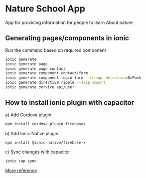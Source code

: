 # Nature School App
App for providing information for people to learn About nature

## Generating pages/components in ionic

Run the command based on required component

```bash
ionic generate
ionic generate page
ionic generate page contact
ionic generate component contact/form
ionic generate component login-form --change-detection=OnPush
ionic generate directive ripple --skip-import
ionic generate service api/user
```

## How to install ionic plugin with capacitor

a) Add Cordova plugin
```bash
npm install cordova-plugin-firebasex
```

b) Add Ionic Native plugin
```bash
npm install @ionic-native/firebase-x
```

c) Sync changes with capacitor
```bash
ionic cap sync
```

  [More reference](https://ionicframework.com/docs/native/firebase-x)